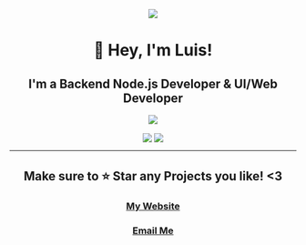 <p align="center"><img src="https://i.imgur.com/A6bWGFl.gif"/></p>
<h1 align="center">👋 Hey, I'm Luis!</h1>
<h2 align="center">I'm a Backend Node.js Developer & UI/Web Developer<br></h2>
<div align="center">
<a href="https://discord.com/users/479456028967305247">
  <img src="https://lanyard-profile-readme.vercel.app/api/479456028967305247" align="center"/>
</a>
</div>
<p align="center">
    <img align="center" src="https://github-readme-stats.vercel.app/api?username=HypnoticSiege&show_icons=true&theme=react&include_all_commits=true&count_private=true&hide_border=true">
    <img align="center" src="https://github-readme-stats.vercel.app/api/top-langs/?username=HypnoticSiege&hide_border=true&theme=react&layout=compact">
</p>
<hr>
<h2 align="center">Make sure to ⭐ Star any Projects you like! <3</h2>
<h3 align="center"><a href='https://hypnoticsiege.codes' target="_blank">My Website</a></h3>
<h3 align="center"><a href='mailto: luis@hypnoticsiege.codes' target="_blank">Email Me</a></h3>
